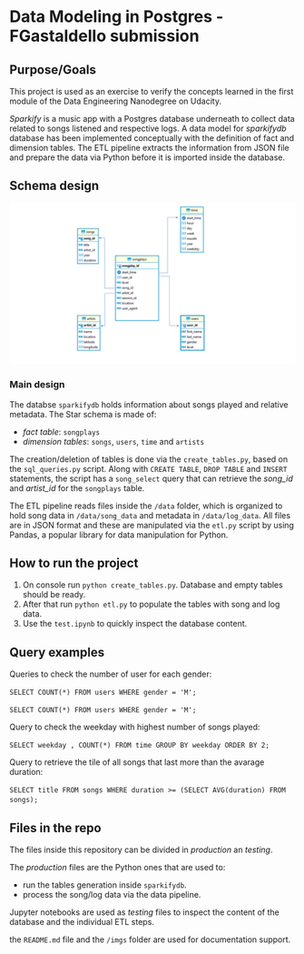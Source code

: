 # Data Modeling in Postgres - FGastaldello submission

## Purpose/Goals

This project is used as an exercise to verify the concepts learned in the first module of the Data Engineering Nanodegree on Udacity.

*Sparkify* is a music app with a Postgres database underneath to collect data related to songs listened and respective logs.
A data model for *sparkifydb* database has been implemented conceptually with the definition of fact and dimension tables. The ETL pipeline extracts the information from JSON file and prepare the data via Python before it is imported inside the database.

## Schema design

![image info](./imgs/EDR.png)

### Main design

The databse `sparkifydb` holds information about songs played and relative metadata. The Star schema is made of:

 - *fact table*: `songplays`
 - *dimension tables*: `songs`, `users`, `time` and `artists`
 
The creation/deletion of tables is done via the `create_tables.py`, based on the `sql_queries.py` script.
Along with `CREATE TABLE`, `DROP TABLE` and `INSERT` statements, the script has a `song_select` query that can retrieve the *song_id* and *artist_id* for the `songplays` table.

The ETL pipeline reads files inside the `/data` folder, which is organized to hold song data in `/data/song_data` and metadata in `/data/log_data`.
All files are in JSON format and these are manipulated via the `etl.py` script by using Pandas, a popular library for data manipulation for Python.

## How to run the project

1. On console run `python create_tables.py`. Database and empty tables should be ready.
2. After that run `python etl.py` to populate the tables with song and log data.
3. Use the `test.ipynb` to quickly inspect the database content.

## Query examples

Queries to check the number of user for each gender:

`SELECT COUNT(*) FROM users WHERE gender = 'M';`

`SELECT COUNT(*) FROM users WHERE gender = 'M';`

Query to check the weekday with highest number of songs played:

`SELECT weekday , COUNT(*) FROM time GROUP BY weekday ORDER BY 2;`

Query to retrieve the tile of all songs that last more than the avarage duration:

`SELECT title FROM songs WHERE duration >= (SELECT AVG(duration) FROM songs);`

## Files in the repo

The files inside this repository can be divided in *production* an *testing*.

The *production* files are the Python ones that are used to:

- run the tables generation inside `sparkifydb`.
- process the song/log data via the data pipeline.

Jupyter notebooks are used as *testing* files to inspect the content of the database and the individual ETL steps.

the `README.md` file and the `/imgs` folder are used for documentation support.